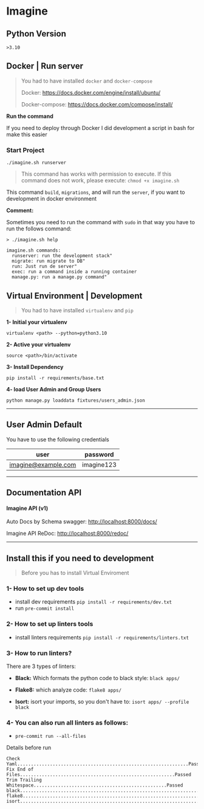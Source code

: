 # Imagine

## Python Version
`>3.10`

## Docker | Run server
> You had to have installed  `docker` and `docker-compose`
>
> Docker: https://docs.docker.com/engine/install/ubuntu/
>
> Docker-compose: https://docs.docker.com/compose/install/

**Run the command**

If you need to deploy through Docker I did development a script in bash for make this easier

### Start Project

```
./imagine.sh runserver
```

> This command has works with permission to execute.  If this command does not work, please execute: `chmod +x imagine.sh`

This command `build`, `migrations`, and will run the `server`, if you want to development in docker environment


**Comment:**

Sometimes you need to run the command with `sudo` in that way you have to run the follows command:

```
> ./imagine.sh help

imagine.sh commands:
  runserver: run the development stack"
  migrate: run migrate to DB"
  run: Just run de server"
  exec: run a command inside a running container
  manage.py: run a manage.py command"
```


## Virtual Environment | Development
> You had to have installed `virtualenv` and `pip`

**1- Initial your virtualenv**

`virtualenv <path> --python=python3.10`

**2- Active your virtualenv**

`source <path>/bin/activate`

**3- Install Dependency**

`pip install -r requirements/base.txt`

**4- load User Admin and Group Users**

`python manage.py loaddata fixtures/users_admin.json`
___


## User Admin Default

You have to use the following credentials

| user                 | password    |
|----------------------|-------------|
| imagine@example.com  | imagine123  |

___

## Documentation API
#### Imagine API (v1)

Auto Docs by Schema swagger: [http://localhost:8000/docs/](http://localhost:8000/docs/)

Imagine API ReDoc: [http://localhost:8000/redoc/](http://localhost:8000/redoc/)

___

## Install this if you need to development
> Before you has to install Virtual Enviroment

### 1- How to set up dev tools
* install dev requirements  `pip install -r requirements/dev.txt`
* run  `pre-commit install`

### 2- How to set up linters tools
* install linters requirements  `pip install -r requirements/linters.txt`

### 3- How to run linters?
There are 3 types of linters:

* **Black:** Which formats the python code to black style: `black apps/`

* **Flake8:** which analyze code: `flake8 apps/`

* **Isort:** isort your imports, so you don't have to: `isort apps/ --profile black`

### 4- You can also run all linters as follows:

* `pre-commit run --all-files`

Details before run
```
Check Yaml...............................................................Passed
Fix End of Files.........................................................Passed
Trim Trailing Whitespace.................................................Passed
black....................................................................Passed
flake8...................................................................Passed
isort....................................................................Passed
```
